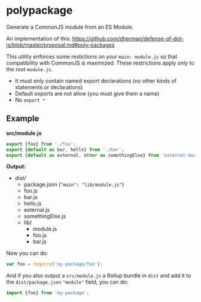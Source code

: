 # polypackage

Generate a CommonJS module from an ES Module.

An implementation of this: https://github.com/dherman/defense-of-dot-js/blob/master/proposal.md#poly-packages

This utility enforces some restictions on your `main: module.js` so that compatibility with CommonJS is maximized. These restrictions apply *only* to the root `module.js`.
- It must only contain named export declarations (no other kinds of statements or declarations)
- Default exports are not allow (you must give them a name)
- No `export *` 

## Example

**src/module.js**
```js
export {foo} from './foo';
export {default as bar, hello} from './bar';
export {default as external, other as somethingElse} from 'external-module';
```
**Output:**
- dist/
  - package.json (`"main": "lib/module.js"`)
  - foo.js
  - bar.js
  - hello.js
  - external.js
  - somethingElse.js
  - lib/
    - module.js
    - foo.js
    - bar.js

Now you can do:
```js
var foo = require('my-package/foo');
```

And if you also output a `src/module.js` a Rollup bundle in `dist` and add it to the `dist/package.json` `"module"` field, you can do:

```js
import {foo} from 'my-package';
```
